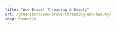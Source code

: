 ```yaml
---
title: "Wow Brows! Threading & Beauty"
url: /greensboro/wow-brows-threading-und-beauty/
shop: Kosmetik
---
```

